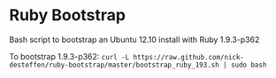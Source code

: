 Ruby Bootstrap
==============

Bash script to bootstrap an Ubuntu 12.10 install with Ruby 1.9.3-p362

To bootstrap 1.9.3-p362:
`curl -L https://raw.github.com/nick-desteffen/ruby-bootstrap/master/bootstrap_ruby_193.sh | sudo bash`
